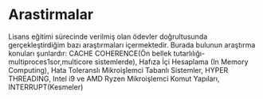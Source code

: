 # Arastirmalar
Lisans eğitimi sürecinde verilmiş olan ödevler doğrultusunda gerçekleştirdiğim bazı araştırmaları içermektedir. Burada bulunun araştırma konuları şunlardır: CACHE COHERENCE(Ön bellek tutarlılığı-multiproces1sor,multicore sistemlerde), Hafıza İçi Hesaplama (In Memory Computing),  Hata Toleranslı Mikroişlemci Tabanlı Sistemler, HYPER THREADING, Intel i9 ve AMD Ryzen Mikroişlemci Komut Yapıları, INTERRUPT(Kesmeler)
